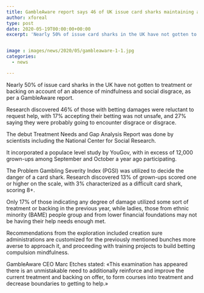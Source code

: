 ```yaml
---
title: GambleAware report says 46 of UK issue card sharks maintaining a strategic distance from help
author: xforeal 
type: post
date: 2020-05-19T00:00:00+00:00
excerpt: 'Nearly 50% of issue card sharks in the UK have not gotten to treatment or backing on account of an absence of mindfulness and social shame, as indicated by a GambleAware report '


image : images/news/2020/05/gambleaware-1-1.jpg
categories:
  - news

---
```

Nearly 50% of issue card sharks in the UK have not gotten to treatment or backing on account of an absence of mindfulness and social disgrace, as per a GambleAware report. 

Research discovered 46&percnt; of those with betting damages were reluctant to request help, with 17&percnt; accepting their betting was not unsafe, and 27&percnt; saying they were probably going to encounter disgrace or disgrace. 

The debut Treatment Needs and Gap Analysis Report was done by scientists including the National Center for Social Research. 

It incorporated a populace level study by YouGov, with in excess of 12,000 grown-ups among September and October a year ago participating. 

The Problem Gambling Severity Index (PGSI) was utilized to decide the danger of a card shark. Research discovered 13&percnt; of grown-ups scored one or higher on the scale, with 3&percnt; characterized as a difficult card shark, scoring 8+. 

Only 17&percnt; of those indicating any degree of damage utilized some sort of treatment or backing in the previous year, while ladies, those from ethnic minority (BAME) people group and from lower financial foundations may not be having their help needs enough met. 

Recommendations from the exploration included creation sure administrations are customized for the previously mentioned bunches more averse to approach it, and proceeding with training projects to build betting compulsion mindfulness. 

GambleAware CEO Marc Etches stated: &#171;This examination has appeared there is an unmistakable need to additionally reinforce and improve the current treatment and backing on offer, to form courses into treatment and decrease boundaries to getting to help.&#187;
